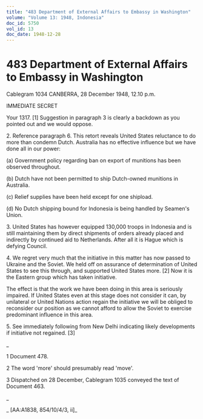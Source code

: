 ```yaml
---
title: "483 Department of External Affairs to Embassy in Washington"
volume: "Volume 13: 1948, Indonesia"
doc_id: 5750
vol_id: 13
doc_date: 1948-12-28
---
```


# 483 Department of External Affairs to Embassy in Washington

Cablegram 1034 CANBERRA, 28 December 1948, 12.10 p.m.

IMMEDIATE SECRET

Your 1317. [1] Suggestion in paragraph 3 is clearly a backdown as you pointed out and we would oppose.

2\. Reference paragraph 6. This retort reveals United States reluctance to do more than condemn Dutch. Australia has no effective influence but we have done all in our power:

(a) Government policy regarding ban on export of munitions has been observed throughout.

(b) Dutch have not been permitted to ship Dutch-owned munitions in Australia.

(c) Relief supplies have been held except for one shipload.

(d) No Dutch shipping bound for Indonesia is being handled by Seamen's Union.

3\. United States has however equipped 130,000 troops in Indonesia and is still maintaining them by direct shipments of orders already placed and indirectly by continued aid to Netherlands. After all it is Hague which is defying Council.

4\. We regret very much that the initiative in this matter has now passed to Ukraine and the Soviet. We held off on assurance of determination of United States to see this through, and supported United States more. [2] Now it is the Eastern group which has taken initiative.

The effect is that the work we have been doing in this area is seriously impaired. If United States even at this stage does not consider it can, by unilateral or United Nations action regain the initiative we will be obliged to reconsider our position as we cannot afford to allow the Soviet to exercise predominant influence in this area.

5\. See immediately following from New Delhi indicating likely developments if initiative not regained. [3]

_

1 Document 478.

2 The word 'more' should presumably read 'move'.

3 Dispatched on 28 December, Cablegram 1035 conveyed the text of Document 463.

_

_ [AA:A1838, 854/10/4/3, ii]_
